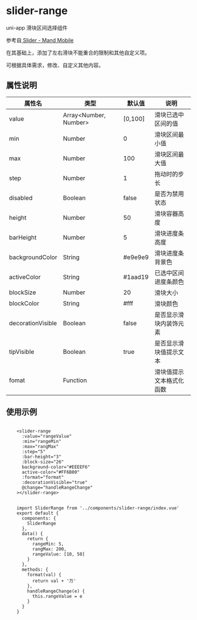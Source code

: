 # slider-range
uni-app 滑块区间选择组件  

参考自[ Slider - Mand Mobile](https://github.com/didi/mand-mobile/tree/master/components/slider)

在其基础上，添加了左右滑块不能重合的限制和其他自定义项。

可根据具体需求，修改、自定义其他内容。

## 属性说明

|属性名|类型|默认值|说明|
| -- | -- | --|--|
| value | Array<Number, Number> | [0,100] |滑块已选中区间的值|
| min | Number|  0 | 滑块区间最小值 |
| max | Number | 100 | 滑块区间最大值 | 
| step | Number | 1 | 拖动时的步长 |
| disabled | Boolean | false | 是否为禁用状态 |
| height | Number | 50 | 滑块容器高度 |
| barHeight | Number | 5 | 滑块进度条高度 |
| backgroundColor | String | #e9e9e9| 滑块进度条背景色|
| activeColor | String | #1aad19 | 已选中区间进度条颜色|
| blockSize | Number | 20 | 滑块大小 |
| blockColor | String | #fff | 滑块颜色 |
| decorationVisible | Boolean | false | 是否显示滑块内装饰元素|
| tipVisible | Boolean | true | 是否显示滑块值提示文本 |
| fomat| Function | | 滑块值提示文本格式化函数 |


## 使用示例

```

    <slider-range
      :value="rangeValue"
      :min="rangeMin"
      :max="rangMax"
      :step="5"
      :bar-height="3"
      :block-size="26"
      background-color="#EEEEF6"
      active-color="#FF6B00"
      :format="format"
      :decorationVisible="true"
      @change="handleRangeChange"
    ></slider-range>


	import SliderRange from '../components/slider-range/index.vue'
	export default {
	  components: {
	    SliderRange
	  },
	  data() {
	    return {
	      rangeMin: 5,
	      rangMax: 200,
	      rangeValue: [10, 50]
	    }
	  },
	  methods: {
	    format(val) {
	      return val + '万'
	    },
	    handleRangeChange(e) {
	      this.rangeValue = e
	    }
	  }
	}

```